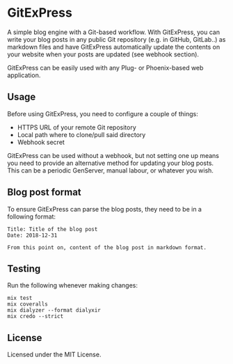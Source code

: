 # GitExPress

A simple blog engine with a Git-based workflow. With GitExPress, you can write your blog posts in any public Git repository (e.g. in GitHub, GitLab..) as markdown files and have GitExPress automatically update the contents on your website when your posts are updated (see webhook section).

GitExPress can be easily used with any Plug- or Phoenix-based web application.

## Usage

Before using GitExPress, you need to configure a couple of things:

- HTTPS URL of your remote Git repository
- Local path where to clone/pull said directory
- Webhook secret

GitExPress can be used without a webhook, but not setting one up means you need to provide an alternative method for updating your blog posts. This can be a periodic GenServer, manual labour, or whatever you wish.

## Blog post format

To ensure GitExPress can parse the blog posts, they need to be in a following format:

```
Title: Title of the blog post
Date: 2018-12-31

From this point on, content of the blog post in markdown format.
```

## Testing

Run the following whenever making changes:

```
mix test
mix coveralls
mix dialyzer --format dialyxir
mix credo --strict
```
## License

Licensed under the MIT License.
